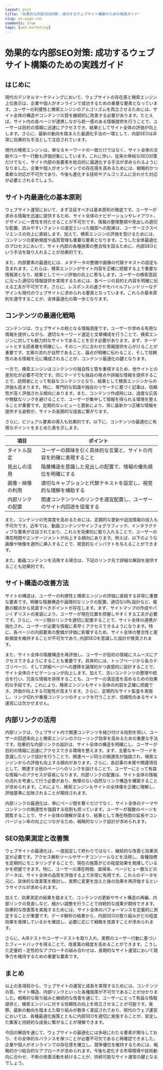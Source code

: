 ```yaml
---
layout: post
title: "効果的な内部SEO対策: 成功するウェブサイト構築のための実践ガイド"
slug: on-page-seo
comments: true
tags: [web-marketing]
---
```


# 効果的な内部SEO対策: 成功するウェブサイト構築のための実践ガイド

## はじめに
現代のデジタルマーケティングにおいて、ウェブサイトの存在感と検索エンジン上位表示は、企業や個人がオンラインで成功するための重要な要素となっています。ユーザーの利便性と検索エンジンのアルゴリズムを両立させるためには、サイト全体の構造やコンテンツの質を継続的に改善する必要があります。たとえば、サイト内の各ページが連携しながら統一感のある情報提供を行うことで、ユーザーは目的の情報に迅速にアクセスでき、結果としてサイト全体の評価が向上します。さらに、最新の動向を踏まえた最適化手法の一環として、内部SEOは非常に効果的な手法として注目されています。

現代の検索エンジンは、単なるキーワードの一致だけではなく、サイト全体の文脈やユーザー行動も評価対象にしています。これに伴い、従来の単純なSEO対策だけでなく、サイト内部の各要素を総合的に最適化する手法が求められるようになりました。企業や個人がオンラインでの存在感を高めるためには、戦略的かつ柔軟な対応が不可欠であり、今後も進化する技術やアルゴリズムに合わせた対応が必要とされるでしょう。

<script async src="https://pagead2.googlesyndication.com/pagead/js/adsbygoogle.js?client=ca-pub-7886659064712565"
     crossorigin="anonymous"></script>
<!-- 광고2 -->
<ins class="adsbygoogle"
     style="display:block"
     data-ad-client="ca-pub-7886659064712565"
     data-ad-slot="1101493367"
     data-ad-format="auto"
     data-full-width-responsive="true"></ins>
<script>
     (adsbygoogle = window.adsbygoogle || []).push({});
</script>

## サイト内最適化の基本原則
ウェブサイト運営において、まず注目すべきは基本原則の徹底です。ユーザーが求める情報を迅速に提供するため、サイト全体のナビゲーションやレイアウト、デザインに一貫性を持たせることが不可欠です。情報の整理整頓や見出しの適切な配置、読みやすいフォントの選定といった細部への配慮は、ユーザーエクスペリエンスの向上に直結します。加えて、検索エンジンの評価を受けるためには、コンテンツの更新頻度や品質管理も重要な要素となります。こうした全体最適化のプロセスにおいて、サイト内部の各種施策の整合性を図るために、内部SEOという手法を取り入れることが効果的です。

また、内部要素の最適化には、メタデータの整備や画像の代替テキストの設定も含まれます。これらは、検索エンジンがサイト内容を正確に把握する上で重要な情報源となり、結果としてページ評価の向上に寄与します。ユーザーの検索意図に沿った適切な情報提供を実現するためには、各ページの目的と内容を明確に伝える工夫が不可欠です。さらに、レスポンスの速さやモバイルフレンドリーなデザインも現代のウェブサイトに求められる要素となっています。これらの基本原則を遵守することが、全体最適化の第一歩となります。

<script async src="https://pagead2.googlesyndication.com/pagead/js/adsbygoogle.js?client=ca-pub-7886659064712565"
     crossorigin="anonymous"></script>
<!-- 광고2 -->
<ins class="adsbygoogle"
     style="display:block"
     data-ad-client="ca-pub-7886659064712565"
     data-ad-slot="1101493367"
     data-ad-format="auto"
     data-full-width-responsive="true"></ins>
<script>
     (adsbygoogle = window.adsbygoogle || []).push({});
</script>

## コンテンツの最適化戦略
コンテンツは、ウェブサイトの核となる情報資産です。ユーザーが求める有用な情報を提供しながら、適切なキーワード選定と文章構成を行うことで、検索エンジンに対しても魅力的なサイトであることを示す必要があります。まず、ターゲットとする読者層を明確にし、そのニーズに合わせた情報提供を心がけることが重要です。文章の流れが自然であること、論点が明確に伝わること、そして信頼性のある情報を元に構成されることが、コンテンツ最適化の鍵となります。

一方で、検索エンジンはコンテンツの独自性と質を重視するため、他サイトとの差別化が必要不可欠です。同じテーマでも独自の視点や詳細な情報を提供することで、訪問者にとって有益なコンテンツとなり、結果として検索エンジンからの評価も高まります。特に、専門的な知識や独自のリサーチに基づく記事は、信頼性が高く評価される傾向にあります。また、コンテンツ作成時には、過度な広告や無駄なリンクを避けることで、ユーザーが集中して情報を得られる環境を整えることが重要です。定期的なレビューと更新により、常に最新かつ正確な情報を提供する姿勢が、サイトの長期的な成長に繋がります。

さらに、ビジュアル要素の導入も効果的です。以下に、コンテンツの最適化に有用なポイントをまとめた表を示します。

| 項目           | ポイント                                                         |
|----------------|------------------------------------------------------------------|
| タイトル設定       | ユーザーの興味を引く具体的な言葉と、サイトの内容を的確に表現すること     |
| 見出しの活用       | 階層構造を意識した見出しの配置で、情報の優先順位を明確にする             |
| 画像・映像の利用   | 適切なキャプションと代替テキストを設定し、視覚的な理解を補助する           |
| 内部リンクの配置   | 関連コンテンツへのリンクを適宜配置し、ユーザーのサイト内回遊を促進する       |

また、コンテンツの充実度を高めるためには、定期的な更新や追加情報の投入も不可欠です。近年では、動画コンテンツやインフォグラフィック、インタラクティブな要素が注目されており、これらを効果的に取り入れることで、ユーザーの滞在時間やエンゲージメントが向上する傾向にあります。例えば、以下のような画像や映像を適所に挿入することで、視覚的なインパクトを与えることができます。

<script async src="https://pagead2.googlesyndication.com/pagead/js/adsbygoogle.js?client=ca-pub-7886659064712565"
     crossorigin="anonymous"></script>
<!-- 광고2 -->
<ins class="adsbygoogle"
     style="display:block"
     data-ad-client="ca-pub-7886659064712565"
     data-ad-slot="1101493367"
     data-ad-format="auto"
     data-full-width-responsive="true"></ins>
<script>
     (adsbygoogle = window.adsbygoogle || []).push({});
</script>

また、動画コンテンツを活用する場合は、下記のリンク先で詳細な解説を提供することも効果的です。

## サイト構造の改善方法
サイトの構造は、ユーザーの利便性と検索エンジンの評価に直結する非常に重要な要素です。明確な階層構造や論理的なリンクの配置、適切なURL設計など、複数の観点から見直すべきポイントが存在します。まず、サイトマップの作成やパンくずリストの実装により、ユーザーが現在位置を把握しやすくする工夫が必要です。さらに、ページ間のリンクを適切に配置することで、サイト全体の連携が強化され、ユーザーが必要な情報に素早くアクセスできるようになります。特に、各ページの内部要素の整備が評価に影響するため、サイト全体の整合性と更新頻度を維持することが不可欠であり, 内部SEOを意識した設計が推奨されます。

また、サイト全体の階層構造を再評価し、ユーザーが目的の情報にスムーズにアクセスできるようにすることも重要です。具体的には、トップページから各カテゴリページ、そして詳細ページへの遷移を論理的かつ直感的に設計することで、サイト全体のナビゲーションが向上します。加えて、古いコンテンツの整理や統合を行い、冗長な情報を排除することも、ユーザーの満足度を高めるための効果的な手段です。これにより、検索エンジンもサイト全体の内容を正確に把握でき、評価が向上する可能性が高まります。さらに、定期的なサイト監査を実施し、リンク切れや重複コンテンツのチェックを行うことが、信頼性のあるサイト運営には欠かせません。

<script async src="https://pagead2.googlesyndication.com/pagead/js/adsbygoogle.js?client=ca-pub-7886659064712565"
     crossorigin="anonymous"></script>
<!-- 광고2 -->
<ins class="adsbygoogle"
     style="display:block"
     data-ad-client="ca-pub-7886659064712565"
     data-ad-slot="1101493367"
     data-ad-format="auto"
     data-full-width-responsive="true"></ins>
<script>
     (adsbygoogle = window.adsbygoogle || []).push({});
</script>

## 内部リンクの活用
内部リンクは、ウェブサイト内で関連コンテンツを結び付ける役割を担い、ユーザーの回遊率向上と検索エンジンのクローリング効率を高めるための重要な手法です。効果的な内部リンクの設計は、サイト全体の構造を明確にし、ユーザーが目的の情報に迅速にアクセスできる環境を整えます。まず、主要なキーワードを意識したリンク設計を行うことで、関連ページ同士の関連性が強調され、検索エンジンからの評価も向上する傾向があります。さらに、各記事の末尾や関連項目として、関連する他のページへのリンクを設けることで、ユーザーにとって有益な情報へのアクセスが容易になります。内部リンクの配置は、サイト全体の情報の流れを考慮して行う必要があり、無理のない自然なリンク構造を構築することが求められます。これにより、検索エンジンもサイトの全体像を正確に理解し、評価基準に反映されることが期待されます。

内部リンクの最適化は、単にページ間を繋ぐだけでなく、サイト全体のテーマやコンテンツの関連性を強調する役割も担っています。ユーザーが複数のページを閲覧することで、サイト全体の理解が深まり、結果として滞在時間の延長やコンバージョン率の向上につながるため、戦略的なリンク設計が求められます。

<script async src="https://pagead2.googlesyndication.com/pagead/js/adsbygoogle.js?client=ca-pub-7886659064712565"
     crossorigin="anonymous"></script>
<!-- 광고2 -->
<ins class="adsbygoogle"
     style="display:block"
     data-ad-client="ca-pub-7886659064712565"
     data-ad-slot="1101493367"
     data-ad-format="auto"
     data-full-width-responsive="true"></ins>
<script>
     (adsbygoogle = window.adsbygoogle || []).push({});
</script>

## SEO効果測定と改善策
ウェブサイトの最適化は、一度設定して終わりではなく、継続的な改善と効果測定が必要です。アクセス解析ツールやサーチコンソールなどを活用し、各種指標を定期的にモニタリングすることで、現在の施策がどの程度効果を発揮しているかを把握できます。特に、ユーザーの滞在時間、直帰率、ページビュー数などのデータは、サイト全体の品質を評価する上で非常に有用です。これらのデータを元に、具体的な改善策を検討し、実際に変更を加えた後の効果を再評価するというサイクルが求められます。

加えて、効果測定の結果を踏まえて、コンテンツの更新やサイト構造の再編、内部リンクの見直しなど、細かい調整を行うことで持続的な成果が期待できます。効果的な改善策を実施するためには、サイト全体のパフォーマンスを定量的に測定することが重要です。データ解析の結果から、内部SEOの取り組みがどの程度効果を発揮しているかを確認し、必要に応じて戦略を見直すことが求められます。

さらに、A/Bテストやユーザーテストを取り入れ、実際のユーザー行動に基づいたフィードバックを得ることで、改善策の精度を高めることができます。こうした定量的・定性的なアプローチの組み合わせは、長期的なサイト運営において競争力を維持するための重要な要素です。

<script async src="https://pagead2.googlesyndication.com/pagead/js/adsbygoogle.js?client=ca-pub-7886659064712565"
     crossorigin="anonymous"></script>
<!-- 광고2 -->
<ins class="adsbygoogle"
     style="display:block"
     data-ad-client="ca-pub-7886659064712565"
     data-ad-slot="1101493367"
     data-ad-format="auto"
     data-full-width-responsive="true"></ins>
<script>
     (adsbygoogle = window.adsbygoogle || []).push({});
</script>

## まとめ
以上の各項目から、ウェブサイトの運営と成長を実現するためには、コンテンツの質、サイト構造、内部リンクといった各種施策が不可欠であることが分かりました。戦略的な取り組みと継続的な改善を通じて、ユーザーにとって有益な情報提供と、検索エンジンに対する信頼性の向上を両立させることが可能です。実際、最新の動向を踏まえた取り組みが数多く実証されており、現代のウェブ運営においては、各種最適化施策とともに内部SEOを適切に実施することが、安定した集客と持続的な成長に繋がることが理解できます。

今回の解説を通じて、ウェブサイトの最適化には多岐にわたる要素が関与しており、その全体的なバランスを保つことが必要不可欠であると再確認できました。企業や個人がオンラインでの存在感を確立し、競争優位を維持するためには、戦略的かつ総合的なアプローチが求められます。今後も変化する市場環境や技術動向に合わせ、不断の改善活動を続けることが、持続可能なサイト運営の鍵となるでしょう。

<script async src="https://pagead2.googlesyndication.com/pagead/js/adsbygoogle.js?client=ca-pub-7886659064712565"
     crossorigin="anonymous"></script>
<!-- 광고2 -->
<ins class="adsbygoogle"
     style="display:block"
     data-ad-client="ca-pub-7886659064712565"
     data-ad-slot="1101493367"
     data-ad-format="auto"
     data-full-width-responsive="true"></ins>
<script>
     (adsbygoogle = window.adsbygoogle || []).push({});
</script>
